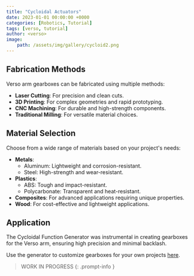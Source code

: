 ```yaml
---
title: "Cycloidal Actuators"
date: 2023-01-01 00:00:00 +0000
categories: [Robotics, Tutorial]
tags: [verso, tutorial]
author: <verso>
image: 
    path: /assets/img/gallery/cycloid2.png
---
```

## Fabrication Methods
Verso arm gearboxes can be fabricated using multiple methods:

- **Laser Cutting**: For precision and clean cuts.
- **3D Printing**: For complex geometries and rapid prototyping.
- **CNC Machining**: For durable and high-strength components.
- **Traditional Milling**: For versatile material choices.

## Material Selection
Choose from a wide range of materials based on your project's needs:

- **Metals**: 
  - Aluminum: Lightweight and corrosion-resistant.
  - Steel: High-strength and wear-resistant.
- **Plastics**: 
  - ABS: Tough and impact-resistant.
  - Polycarbonate: Transparent and heat-resistant.
- **Composites**: For advanced applications requiring unique properties.
- **Wood**: For cost-effective and lightweight applications.

## Application
The Cycloidal Function Generator was instrumental in creating gearboxes for the Verso arm, ensuring high precision and minimal backlash.

Use the generator to customize gearboxes for your own projects [here](https://versorobotics.com/posts/generator/).



> WORK IN PROGRESS
{: .prompt-info }

